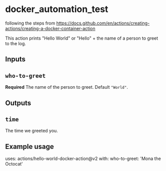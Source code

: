 # docker_automation_test

following the steps from https://docs.github.com/en/actions/creating-actions/creating-a-docker-container-action

This action prints "Hello World" or "Hello" + the name of a person to greet to the log.

## Inputs

## `who-to-greet`

**Required** The name of the person to greet. Default `"World"`.

## Outputs

## `time`

The time we greeted you.

## Example usage

uses: actions/hello-world-docker-action@v2
with:
  who-to-greet: 'Mona the Octocat'
